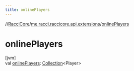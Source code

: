 ```yaml
---
title: onlinePlayers
---
```

//[RacciCore](../../index.html)/[me.racci.raccicore.api.extensions](index.html)/[onlinePlayers](online-players.html)



# onlinePlayers



[jvm]\
val [onlinePlayers](online-players.html): [Collection](https://kotlinlang.org/api/latest/jvm/stdlib/kotlin.collections/-collection/index.html)&lt;Player&gt;




